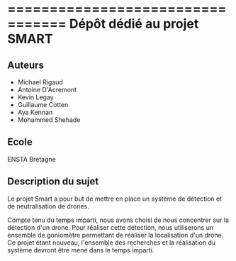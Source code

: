 =================================
Dépôt dédié au projet SMART
================================



Auteurs
---------

* Michael Rigaud
* Antoine D'Acremont
* Kevin Legay
* Guillaume Cotten
* Aya Kennan
* Mohammed Shehade


Ecole
-----

ENSTA Bretagne


Description du sujet
------

Le projet Smart a pour but de mettre en place un système de détection et de neutralisation de drones.

Compte tenu du temps imparti, nous avons choisi de nous concentrer sur la détection d'un drone. Pour réaliser cette détection, nous utiliserons un ensemble de goniomètre permettant de réaliser la localisation d'un drone. Ce projet étant nouveau, l'ensemble des recherches et la réalisation du système devront être mené dans le temps imparti.
       